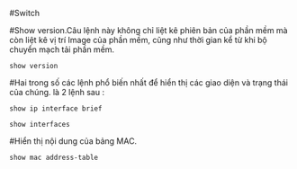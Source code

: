 #Switch

#Show version.Câu lệnh này không chỉ liệt kê phiên bản của phần mềm mà còn liệt kê vị trí Image của phần mềm, cũng như thời gian kể từ khi bộ chuyển mạch tải phần mềm.
```
show version
```
#Hai trong số các lệnh phổ biến nhất để hiển thị các giao diện và trạng thái của chúng. là 2 lệnh sau :
```
show ip interface brief 
```
```
show interfaces
```
#Hiển thị nội dung của bảng MAC.
```
show mac address-table
```

